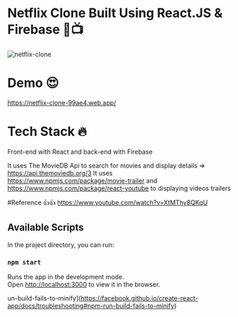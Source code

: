 # Netflix Clone Built Using React.JS & Firebase 🍿📺
![netflix-clone](https://user-images.githubusercontent.com/59060066/130319103-18ae072f-d913-4ccc-a6bf-42943bc0211c.png)

# Demo 😍
https://netflix-clone-99ae4.web.app/

# Tech Stack 🔥
Front-end with React and back-end with Firebase

It uses The MovieDB Api to search for movies and display details  => https://api.themoviedb.org/3
It uses https://www.npmjs.com/package/movie-trailer and https://www.npmjs.com/package/react-youtube to displaying videos trailers

#Reference 👍👍
https://www.youtube.com/watch?v=XtMThy8QKqU

## Available Scripts

In the project directory, you can run:

### `npm start`

Runs the app in the development mode.\
Open [http://localhost:3000](http://localhost:3000) to view it in the browser.

un-build-fails-to-minify](https://facebook.github.io/create-react-app/docs/troubleshooting#npm-run-build-fails-to-minify)
